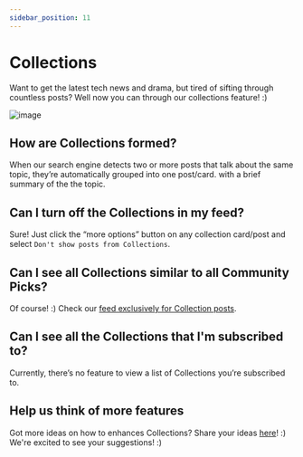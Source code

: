```yaml
---
sidebar_position: 11
---
```


# Collections

 Want to get the latest tech news and drama, but tired of sifting through countless posts? Well now you can through our collections feature! :)

![image](https://github.com/dailydotdev/docs/assets/18360871/2663d24c-45bb-4bce-b676-6b3bb68efba6)

## How are Collections formed?

When our search engine detects two or more posts that talk about the same topic, they’re automatically grouped into one post/card. with a brief summary of the the topic.

## Can I turn off the Collections in my feed?

Sure! Just click the “more options” button on any collection card/post and select `Don't show posts from Collections`.

## Can I see all Collections similar to all Community Picks?

Of course! :)  Check our [feed exclusively for Collection posts](https://app.daily.dev/sources/collections).

## Can I see all the Collections that I'm subscribed to?

Currently, there’s no feature to view a list of Collections you’re subscribed to.

## Help us think of more features

Got more ideas on how to enhances Collections? Share your ideas [here](https://app.daily.dev/posts/M0nIoAHkd)! :) We're excited to see your suggestions! :)
